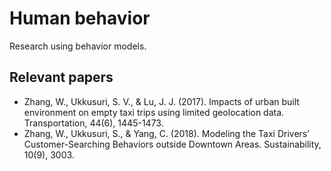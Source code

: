 # Human behavior
Research using behavior models.

## Relevant papers
- Zhang, W., Ukkusuri, S. V., & Lu, J. J. (2017). Impacts of urban built environment on empty taxi trips using limited geolocation data. Transportation, 44(6), 1445-1473.
- Zhang, W., Ukkusuri, S., & Yang, C. (2018). Modeling the Taxi Drivers’ Customer-Searching Behaviors outside Downtown Areas. Sustainability, 10(9), 3003.
